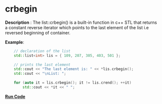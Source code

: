 # crbegin

**Description** : The list::crbegin() is a built-in function in c++ STL that returns a constant reverse iterator which points to the last element of the list i.e reversed beginning of container.

**Example**:
```cpp
    // declaration of the list 
    std::list<int> lis = { 109, 207, 305, 403, 501 }; 
  
    // prints the last element 
    std::cout << "The last element is: " << *lis.crbegin(); 
    std::cout << "\nList: "; 
  
    for (auto it = lis.crbegin(); it != lis.crend(); ++it) 
        std::cout << *it << " "; 

```
**[Run Code](https://rextester.com/XVFTEG19372)**
